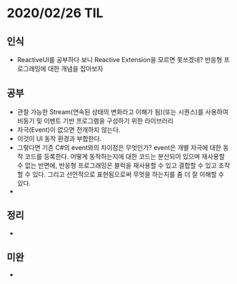 # 2020/02/26 TIL

## 인식
- ReactiveUI를 공부하다 보니 Reactive Extension을 모르면 못쓰겠네? 반응형 프로그래밍에 대한 개념을 잡아보자

## 공부
- 관찰 가능한 Stream(연속된 상태의 변화라고 이해가 됨)(또는 시퀀스)를 사용하여 비동기 및 이벤트 기반 프로그램을 구성하기 위한 라이브러리
- 자극(Event)이 없으면 전개하지 않는다.
- 이것이 UI 동작 환경과 부합한다.
- 그렇다면 기존 C#의 event와의 차이점은 무엇인가? event은 개별 자극에 대한 동작 코드를 등록한다. 어떻게 동작하는지에 대한 코드는 분산되어 있으며 재사용할 수 없는 반면에,
  반응형 프로그래밍은 블럭을 재사용할 수 있고 결합할 수 있고 조작할 수 있다. 그리고 선언적으로 표현됨으로써 무엇을 하는지를 좀 더 잘 이해할 수 있다.
- 

## 정리
-

## 미완
- 
